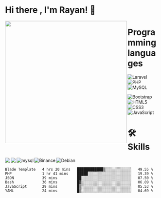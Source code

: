 # Hi there , I'm Rayan! 👋

<img  align="left" width="400" src="https://user-images.githubusercontent.com/94997828/195132053-9f3eafcb-2b0f-4a19-9e6d-f625e20c7d50.png"/>



# Programming languages

![Laravel](https://img.shields.io/badge/laravel-%23FF2D20.svg?style=for-the-badge&logo=laravel&logoColor=white)
![PHP](https://img.shields.io/badge/php-%23777BB4.svg?style=for-the-badge&logo=php&logoColor=white)
![MySQL](https://img.shields.io/badge/mysql-%2300f.svg?style=for-the-badge&logo=mysql&logoColor=white)

![Bootstrap](https://img.shields.io/badge/bootstrap-%23563D7C.svg?style=for-the-badge&logo=bootstrap&logoColor=white)
![HTML5](https://img.shields.io/badge/html5-%23E34F26.svg?style=for-the-badge&logo=html5&logoColor=white)
![CSS3](https://img.shields.io/badge/css3-%231572B6.svg?style=for-the-badge&logo=css3&logoColor=white)
![JavaScript](https://img.shields.io/badge/javascript-%23323330.svg?style=for-the-badge&logo=javascript&logoColor=%23F7DF1E)


# 🛠 Skills


![Debian](https://img.shields.io/badge/Debian-D70A53?style=for-the-badge&logo=debian&logoColor=white)
<img  align="left"  src="https://img.shields.io/badge/Linux-FCC624?style=for-the-badge&logo=linux&logoColor=black"/>
<img  align="left"  src="https://img.shields.io/badge/mac%20os-000000?style=for-the-badge&logo=macos&logoColor=F0F0F0"/>
<img  align="left"  alt="mysql" src="https://img.shields.io/badge/linkedin-%230077B5.svg?style=for-the-badge&logo=linkedin&logoColor=white"/>
<img align="left" alt="Binance" src="https://img.shields.io/badge/Binance-FCD535?style=for-the-badge&logo=binance&logoColor=white"/>



<!--START_SECTION:waka-->

```text
Blade Template   4 hrs 20 mins   ████████████▒░░░░░░░░░░░░   49.55 %
PHP              1 hr 41 mins    █████░░░░░░░░░░░░░░░░░░░░   19.39 %
JSON             39 mins         ██░░░░░░░░░░░░░░░░░░░░░░░   07.50 %
Bash             36 mins         █▓░░░░░░░░░░░░░░░░░░░░░░░   06.89 %
JavaScript       29 mins         █▒░░░░░░░░░░░░░░░░░░░░░░░   05.53 %
YAML             24 mins         █▒░░░░░░░░░░░░░░░░░░░░░░░   04.69 %
```

<!--END_SECTION:waka-->
